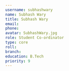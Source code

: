 ```yaml
---
username: subhashwary
name: Subhash Wary
title: Subhash Wary
email: 
phone: 
avatar: SubhashWary.jpg
role: Student Co-ordinator
type: core
roll: 
branch: 
education: B.Tech
priority: 9
---
```

